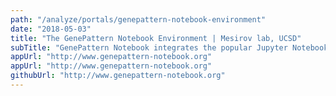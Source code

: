 ```yaml
---
path: "/analyze/portals/genepattern-notebook-environment"
date: "2018-05-03"
title: "The GenePattern Notebook Environment | Mesirov lab, UCSD"
subTitle: "GenePattern Notebook integrates the popular Jupyter Notebook platform, which interleaves text, graphics, and code, with the hundreds of genomic analyses available in the GenePattern platform, providing a workspace for reproducible research and open science to all researchers, regardless of their programming experience. The environment allows researchers to create, share, and publish detailed descriptions of their work, including the executable analyses, making it easy for others to understand it and adapt it to their own research."
appUrl: "http://www.genepattern-notebook.org"
appUrl: "http://www.genepattern-notebook.org"
githubUrl: "http://www.genepattern-notebook.org"
---
```


